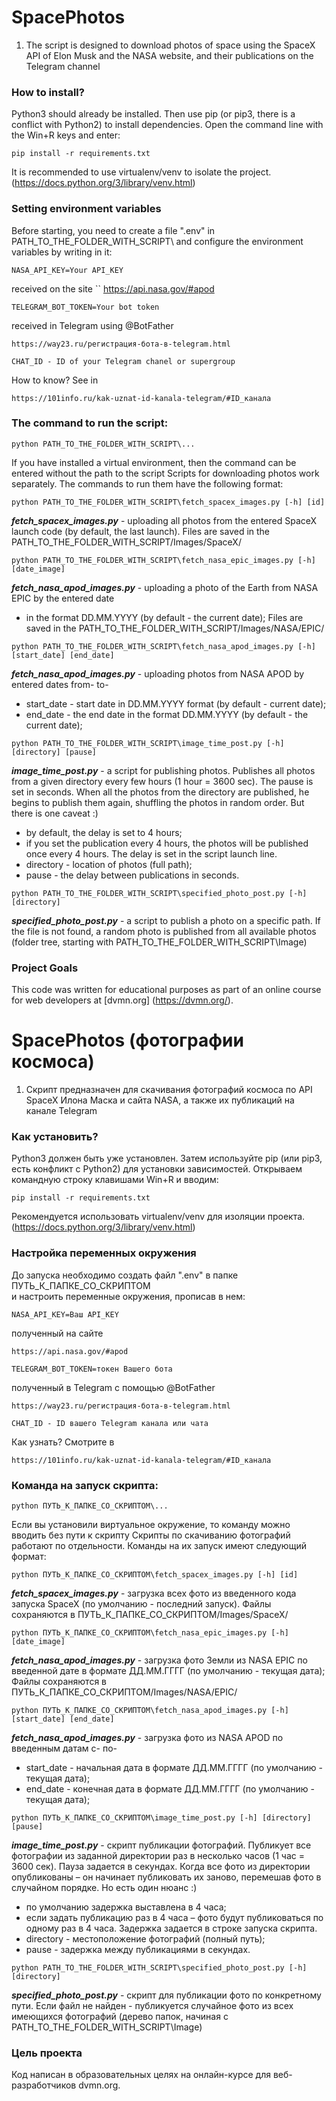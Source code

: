 # SpacePhotos

1. The script is designed to download photos of space using the SpaceX API of Elon Musk and the NASA website, 
and their publications on the Telegram channel


### How to install?

Python3 should already be installed.
Then use pip (or pip3, there is a conflict with Python2) to install dependencies.
Open the command line with the Win+R keys and enter:
```
pip install -r requirements.txt
```
It is recommended to use virtualenv/venv to isolate the project.
(https://docs.python.org/3/library/venv.html)


### Setting environment variables

Before starting, you need to create a file ".env" in PATH_TO_THE_FOLDER_WITH_SCRIPT\ 
and configure the environment variables by writing in it:
```
NASA_API_KEY=Your API_KEY
```
received on the site
``
https://api.nasa.gov/#apod

```
TELEGRAM_BOT_TOKEN=Your bot token
```
received in Telegram using @BotFather
```
https://way23.ru/регистрация-бота-в-telegram.html
```
```
CHAT_ID - ID of your Telegram chanel or supergroup
```
How to know? See in 
```
https://101info.ru/kak-uznat-id-kanala-telegram/#ID_канала
```


### The command to run the script:
```
python PATH_TO_THE_FOLDER_WITH_SCRIPT\...
```
If you have installed a virtual environment, then the command can be entered without the path to the script
Scripts for downloading photos work separately.
The commands to run them have the following format:
```
python PATH_TO_THE_FOLDER_WITH_SCRIPT\fetch_spacex_images.py [-h] [id]
```
**_fetch_spacex_images.py_** - uploading all photos from the entered SpaceX launch code (by default, the last launch).
Files are saved in the PATH_TO_THE_FOLDER_WITH_SCRIPT/Images/SpaceX/

```
python PATH_TO_THE_FOLDER_WITH_SCRIPT\fetch_nasa_epic_images.py [-h] [date_image]
```
**_fetch_nasa_apod_images.py_** - uploading a photo of the Earth from NASA EPIC by the entered date 
- in the format DD.MM.YYYY (by default - the current date);
Files are saved in the PATH_TO_THE_FOLDER_WITH_SCRIPT/Images/NASA/EPIC/

```
python PATH_TO_THE_FOLDER_WITH_SCRIPT\fetch_nasa_apod_images.py [-h] [start_date] [end_date]
```
**_fetch_nasa_apod_images.py_** - uploading photos from NASA APOD by entered dates from- to-
- start_date - start date in DD.MM.YYYY format (by default - current date);
- end_date - the end date in the format DD.MM.YYYY (by default - the current date);

```
python PATH_TO_THE_FOLDER_WITH_SCRIPT\image_time_post.py [-h] [directory] [pause]
```
**_image_time_post.py_** - a script for publishing photos. Publishes all photos from a given directory every few
hours (1 hour = 3600 sec). The pause is set in seconds.
When all the photos from the directory are published, he begins to publish them again, shuffling the photos 
in random order.
But there is one caveat :)
- by default, the delay is set to 4 hours;
- if you set the publication every 4 hours, the photos will be published once every 4 hours.
The delay is set in the script launch line.
- directory - location of photos (full path);
- pause - the delay between publications in seconds.

```
python PATH_TO_THE_FOLDER_WITH_SCRIPT\specified_photo_post.py [-h] [directory]
```
**_specified_photo_post.py_** - a script to publish a photo on a specific path. If the file is not found, a random 
photo is published from all available photos (folder tree, starting with PATH_TO_THE_FOLDER_WITH_SCRIPT\Image\)


### Project Goals
This code was written for educational purposes as part of an online course for web developers at [dvmn.org]
(https://dvmn.org/).



# SpacePhotos (фотографии космоса)

1. Скрипт предназначен для скачивания фотографий космоса по API SpaceX Илона Маска и сайта NASA, а также их публикаций 
на канале Telegram
  

### Как установить?

Python3 должен быть уже установлен. 
Затем используйте pip (или pip3, есть конфликт с Python2) для установки зависимостей.
Открываем командную строку клавишами Win+R и вводим:
```
pip install -r requirements.txt
```
Рекомендуется использовать virtualenv/venv для изоляции проекта.
(https://docs.python.org/3/library/venv.html)


### Настройка переменных окружения

До запуска необходимо создать файл ".env" в папке ПУТЬ_К_ПАПКЕ_СО_СКРИПТОМ\
и настроить переменные окружения, прописав в нем:
```
NASA_API_KEY=Ваш API_KEY
```
полученный на сайте
```
https://api.nasa.gov/#apod
```
```
TELEGRAM_BOT_TOKEN=токен Вашего бота
```
полученный в Telegram с помощью @BotFather 
```
https://way23.ru/регистрация-бота-в-telegram.html
```
```
CHAT_ID - ID вашего Telegram канала или чата
```
Как узнать? Смотрите в 
```
https://101info.ru/kak-uznat-id-kanala-telegram/#ID_канала
```


### Команда на запуск скрипта:
```
python ПУТЬ_К_ПАПКЕ_СО_СКРИПТОМ\...
```
Если вы установили виртуальное окружение, то команду можно вводить без пути к скрипту
Скрипты по скачиванию фотографий работают по отдельности.
Команды на их запуск имеют следующий формат:
```
python ПУТЬ_К_ПАПКЕ_СО_СКРИПТОМ\fetch_spacex_images.py [-h] [id] 
```
**_fetch_spacex_images.py_** - загрузка всех фото из введенного кода запуска SpaceX (по умолчанию - последний запуск).
Файлы сохраняются в ПУТЬ_К_ПАПКЕ_СО_СКРИПТОМ/Images/SpaceX/

```
python ПУТЬ_К_ПАПКЕ_СО_СКРИПТОМ\fetch_nasa_epic_images.py [-h] [date_image]
```
**_fetch_nasa_apod_images.py_** - загрузка фото Земли из NASA EPIC по введенной дате в формате ДД.ММ.ГГГГ 
(по умолчанию - текущая дата);
Файлы сохраняются в ПУТЬ_К_ПАПКЕ_СО_СКРИПТОМ/Images/NASA/EPIC/

```
python ПУТЬ_К_ПАПКЕ_СО_СКРИПТОМ\fetch_nasa_apod_images.py [-h] [start_date] [end_date]
```
**_fetch_nasa_apod_images.py_** - загрузка фото из NASA APOD по введенным датам с- по-
- start_date - начальная дата в формате ДД.ММ.ГГГГ (по умолчанию - текущая дата);
- end_date - конечная дата в формате ДД.ММ.ГГГГ (по умолчанию - текущая дата);

```
python ПУТЬ_К_ПАПКЕ_СО_СКРИПТОМ\image_time_post.py [-h] [directory] [pause]
```
**_image_time_post.py_** - скрипт публикации фотографий. Публикует все фотографии из заданной директории раз в несколько 
часов (1 час = 3600 сек). Пауза задается в секундах.
Когда все фото из директории опубликованы – он начинает публиковать их заново, перемешав фото в случайном порядке.
Но есть один нюанс :)
- по умолчанию задержка выставлена в 4 часа;
- если задать публикацию раз в 4 часа – фото будут публиковаться по одному раз в 4 часа.
Задержка задается в строке запуска скрипта.
- directory - местоположение фотографий (полный путь);
- pause - задержка между публикациями в секундах.

```
python PATH_TO_THE_FOLDER_WITH_SCRIPT\specified_photo_post.py [-h] [directory]
```
**_specified_photo_post.py_** - скрипт для публикации фото по конкретному пути. Если файл не найден - публикуется 
случайное фото из всех имеющихся фотографий (дерево папок, начиная с PATH_TO_THE_FOLDER_WITH_SCRIPT\Image\)


### Цель проекта
Код написан в образовательных целях на онлайн-курсе для веб-разработчиков dvmn.org.


